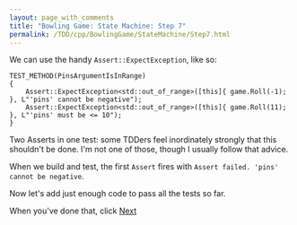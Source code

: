 ```yaml
---
layout: page_with_comments
title: "Bowling Game: State Machine: Step 7"
permalink: /TDD/cpp/BowlingGame/StateMachine/Step7.html
---
```


We can use the handy ```Assert::ExpectException```, like so:

```
TEST_METHOD(PinsArgumentIsInRange)
{
    Assert::ExpectException<std::out_of_range>([this]{ game.Roll(-1); }, L"'pins' cannot be negative");
    Assert::ExpectException<std::out_of_range>([this]{ game.Roll(11); }, L"'pins' must be <= 10");
}
```

Two Asserts in one test:  some TDDers feel inordinately strongly that this shouldn't be done. I'm not one of those, though I usually follow that advice.

When we build and test, the first ```Assert``` fires with ```Assert failed. 'pins' cannot be negative```.

Now let's add just enough code to pass all the tests so far.

When you've done that, click [Next](Step8.html)
